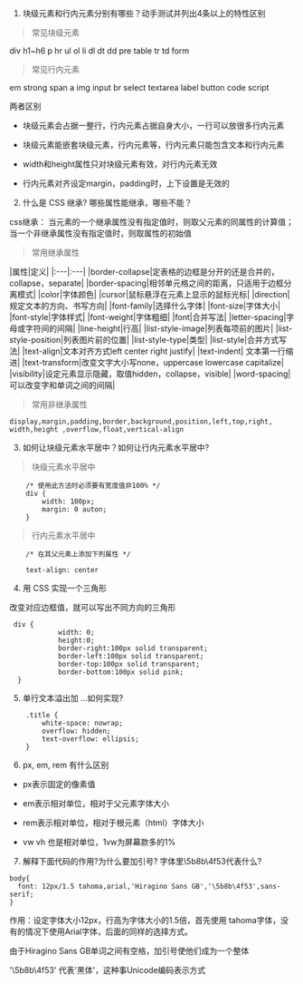 1. 块级元素和行内元素分别有哪些？动手测试并列出4条以上的特性区别

> 常见块级元素
 
 
 div h1~h6 p hr ul ol li dl dt dd pre table tr td  form 

> 常见行内元素

em strong span a img input br select textarea label button code script

两者区别

* 块级元素会占据一整行，行内元素占据自身大小，一行可以放很多行内元素

* 块级元素能嵌套块级元素，行内元素等，行内元素只能包含文本和行内元素

* width和height属性只对块级元素有效，对行内元素无效

* 行内元素对齐设定margin，padding时，上下设置是无效的




2. 什么是 CSS 继承? 哪些属性能继承，哪些不能？

css继承： 当元素的一个继承属性没有指定值时，则取父元素的同属性的计算值；
    当一个非继承属性没有指定值时，则取属性的初始值

> 常用继承属性

   |属性|定义|
    |:---|:---|
    |border-collapse|定表格的边框是分开的还是合并的，collapse，separate|
    |border-spacing|相邻单元格之间的距离，只适用于边框分离模式|
    |color|字体颜色|
    |cursor|鼠标悬浮在元素上显示的鼠标光标|
    |direction|规定文本的方向、书写方向|
    |font-family|选择什么字体|
    |font-size|字体大小|
    |font-style|字体样式|
    |font-weight|字体粗细|
    |font|合并写法|
    |letter-spacing|字母或字符间的间隔|
    |line-height|行高|
    |list-style-image|列表每项前的图片|
    |list-style-position|列表图片前的位置|
    |list-style-type|类型|
    |list-style|合并方式写法|
    |text-align|文本对齐方式left center right justify|
    |text-indent| 文本第一行缩进|
    |text-transform|改变文字大小写none，uppercase lowercase capitalize|
    |visibility|设定元素显示隐藏，取值hidden，collapse，visible|
    |word-spacing|可以改变字和单词之间的间隔|
    
    
> 常用非继承属性 
    
    display,margin,padding,border,background,position,left,top,right, width,height ,overflow,float,vertical-align
    
    
    
3. 如何让块级元素水平居中？如何让行内元素水平居中?

> 块级元素水平居中

```
    /* 使用此方法时必须要有宽度值非100% */
    div {
        width: 100px;
        margin: 0 auton;
    }
```

> 行内元素水平居中

```
    /* 在其父元素上添加下列属性 */
    
    text-align: center
```

4. 用 CSS 实现一个三角形

改变对应边框值，就可以写出不同方向的三角形
```
 div {
            width: 0;
            height:0;
            border-right:100px solid transparent;
            border-left:100px solid transparent;
            border-top:100px solid transparent;
            border-bottom:100px solid pink;
  }
```

5. 单行文本溢出加 ...如何实现?

```
    .title {
        white-space: nowrap;
        overflow: hidden;
        text-overflow: ellipsis;
    }
```

6. px, em, rem 有什么区别

* px表示固定的像素值

* em表示相对单位，相对于父元素字体大小

* rem表示相对单位，相对于根元素（html）字体大小
* vw vh 也是相对单位，1vw为屏幕款多的1%

7. 解释下面代码的作用?为什么要加引号? 字体里\5b8b\4f53代表什么?

```
body{
  font: 12px/1.5 tahoma,arial,'Hiragino Sans GB','\5b8b\4f53',sans-serif;
}

```
作用：设定字体大小12px，行高为字体大小的1.5倍，首先使用 tahoma字体，没有的情况下使用Arial字体，后面的同样的选择方式。

由于Hiragino Sans GB单词之间有空格，加引号使他们成为一个整体

'\5b8b\4f53' 代表'黑体'，这种事Unicode编码表示方式
